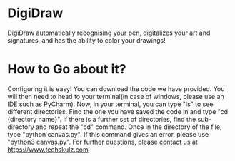 # DigiDraw
DigiDraw automatically recognising your pen, digitalizes your art and signatures, and has the ability to color your drawings!
# How to Go about it?
Configuring it is easy! You can download the code we have provided. You will then need to head to your terminal(in case of windows, please use an IDE such as PyCharm). Now, in your terminal, you can type "ls" to see different directories. Find the one you have saved the code in and type "cd {directory name}". If there is a further set of directories, find the sub-directory and repeat the "cd" command. Once in the directory of the file, type "python canvas.py". If this command gives an error, please use "python3 canvas.py".
For further questions, please contact us at https://www.techskulz.com
